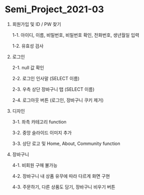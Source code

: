 # Semi_Project_2021-03

1. 회원가입 및 ID / PW 찾기

   1-1. 아이디, 이름, 비밀번호, 비밀번호 확인, 전화번호, 생년월일 입력

   1-2. 유효성 검사

2. 로그인

   2-1. null 값 확인

   2-2. 로그인 인사말 (SELECT 이름)

   2-3. 우측 상단 장바구니 탭 (SELECT 이름)

   2-4. 로그아웃 버튼 (로그인, 장바구니 쿠키 제거)

3. 디자인

   3-1. 좌측 카테고리 function

   3-2. 중앙 슬라이드 이미지 추가

   3-3. 상단 로고 및 Home, About, Community function

4. 장바구니

   4-1. 비회원 구매 불가능

   4-2. 장바구니 내 상품 유무에 따라 다르게 화면 구현

   4-3. 주문하기, 다른 상품도 담기, 장바구니 비우기 버튼